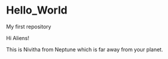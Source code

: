# Hello_World
My first repository

Hi Aliens!

This is Nivitha from Neptune which is far away from your planet.
